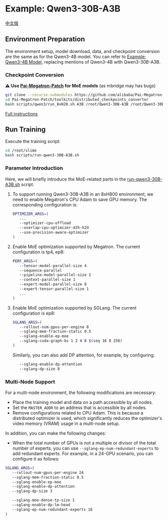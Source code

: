 # Example: Qwen3-30B-A3B

[中文版](../../zh/models/qwen3-30B-A3B.md)

## Environment Preparation

The environment setup, model download, data, and checkpoint conversion are the same as for the Qwen3-4B model. You can refer to [Example: Qwen3-4B Model](./qwen3-4B.md), replacing mentions of Qwen3-4B with Qwen3-30B-A3B.

### Checkpoint Conversion

⚠️ **Use [Pai-Megatron-Patch](https://github.com/alibaba/Pai-Megatron-Patch) for MoE models** (as mbridge may has bugs)

```bash
git clone --recurse-submodules https://github.com/alibaba/Pai-Megatron-Patch.git
cd Pai-Megatron-Patch/toolkits/distributed_checkpoints_convertor
bash scripts/qwen3/run_8xH20.sh A3B /root/Qwen3-30B-A3B /root/Qwen3-30B-A3B_torch_dist false true bf16
```

[Full instructions](https://github.com/alibaba/Pai-Megatron-Patch/blob/main/examples/qwen3/README.md)

## Run Training

Execute the training script:

```bash
cd /root/slime
bash scripts/run-qwen3-30B-A3B.sh
```

### Parameter Introduction

Here, we will briefly introduce the MoE-related parts in the [run-qwen3-30B-A3B.sh](../../../scripts/run-qwen3-30B-A3B.sh) script.

1.  To support running Qwen3-30B-A3B in an 8xH800 environment, we need to enable Megatron's CPU Adam to save GPU memory. The corresponding configuration is:

    ```bash
    OPTIMIZER_ARGS=(
       ...
       --optimizer-cpu-offload
       --overlap-cpu-optimizer-d2h-h2d
       --use-precision-aware-optimizer
    )
    ```

2.  Enable MoE optimization supported by Megatron. The current configuration is tp4, ep8:

    ```bash
    PERF_ARGS=(
       --tensor-model-parallel-size 4
       --sequence-parallel
       --pipeline-model-parallel-size 1
       --context-parallel-size 1
       --expert-model-parallel-size 8
       --expert-tensor-parallel-size 1
       ...
    )
    ```

3.  Enable MoE optimization supported by SGLang. The current configuration is ep8:

    ```bash
    SGLANG_ARGS=(
       --rollout-num-gpus-per-engine 8
       --sglang-mem-fraction-static 0.5
       --sglang-enable-ep-moe
       --sglang-cuda-graph-bs 1 2 4 8 $(seq 16 8 256)
    )
    ```

    Similarly, you can also add DP attention, for example, by configuring:

    ```bash
       --sglang-enable-dp-attention
       --sglang-dp-size 8
    ```

### Multi-Node Support

For a multi-node environment, the following modifications are necessary:

  - Place the training model and data on a path accessible by all nodes.
  - Set the `MASTER_ADDR` to an address that is accessible by all nodes.
  - Remove configurations related to CPU Adam. This is because a distributed optimizer is used, which significantly reduces the optimizer's video memory (VRAM) usage in a multi-node setup.

In addition, you can make the following changes:

  - When the total number of GPUs is not a multiple or divisor of the total number of experts, you can use `--sglang-ep-num-redundant-experts` to add redundant experts. For example, in a 24-GPU scenario, you can configure it as follows:

   ```bash
   SGLANG_ARGS=(
      --rollout-num-gpus-per-engine 24
      --sglang-mem-fraction-static 0.5
      --sglang-enable-ep-moe
      --sglang-enable-dp-attention
      --sglang-dp-size 3

      --sglang-moe-dense-tp-size 1
      --sglang-enable-dp-lm-head
      --sglang-ep-num-redundant-experts 16   
   )
   ```
